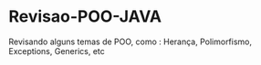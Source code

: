 # Revisao-POO-JAVA

Revisando alguns temas de POO, como : Herança, Polimorfismo, Exceptions, Generics, etc
